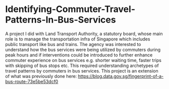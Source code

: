 # Identifying-Commuter-Travel-Patterns-In-Bus-Services
A project I did with Land Transport Authority, a statutory board, whose main role is to manage the transportation infra of Singapore which includes public transport like bus and trains. The agency was interested to understand how the bus services were being utilized by commuters during peak hours and if interventions could be introduced to further enhance commuter experience on bus services e.g. shorter waiting time, faster trips with skipping of bus stops etc. This required understanding archetypes of travel patterns by commuters in bus services. This project is an extension of what was previously done here: https://blog.data.gov.sg/fingerprint-of-a-bus-route-73e5be53dcf0
